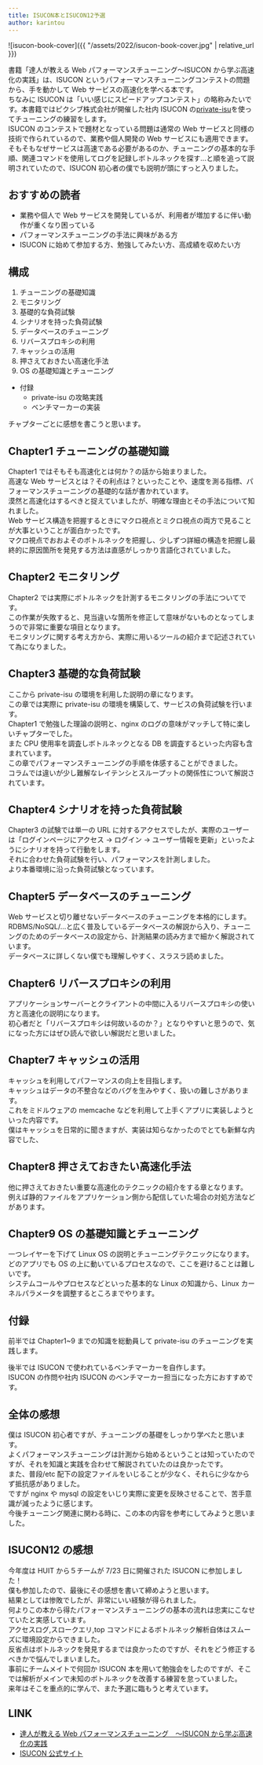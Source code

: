 ```yaml
---
title: ISUCON本とISUCON12予選
author: karintou
---
```


![isucon-book-cover]({{ "/assets/2022/isucon-book-cover.jpg" | relative_url }})

書籍「達人が教える Web パフォーマンスチューニング〜ISUCON から学ぶ高速化の実践」は、ISUCON というパフォーマンスチューニングコンテストの問題から、手を動かして Web サービスの高速化を学べる本です。  
ちなみに ISUCON は「いい感じにスピードアップコンテスト」の略称みたいです。本書籍ではピクシブ株式会社が開催した社内 ISUCON の[private-isu](https://github.com/catatsuy/private-isu)を使ってチューニングの練習をします。  
ISUCON のコンテストで題材となっている問題は通常の Web サービスと同様の技術で作られているので、業務や個人開発の Web サービスにも適用できます。  
そもそもなぜサービスは高速である必要があるのか、チューニングの基本的な手順、関連コマンドを使用してログを記録しボトルネックを探す...と順を追って説明されていたので、ISUCON 初心者の僕でも説明が頭にすっと入りました。

## おすすめの読者

- 業務や個人で Web サービスを開発しているが、利用者が増加するに伴い動作が重くなり困っている
- パフォーマンスチューニングの手法に興味がある方
- ISUCON に始めて参加する方、勉強してみたい方、高成績を収めたい方

## 構成

1. チューニングの基礎知識
2. モニタリング
3. 基礎的な負荷試験
4. シナリオを持った負荷試験
5. データベースのチューニング
6. リバースプロキシの利用
7. キャッシュの活用
8. 押さえておきたい高速化手法
9. OS の基礎知識とチューニング

- 付録
  - private-isu の攻略実践
  - ベンチマーカーの実装

チャプターごとに感想を書こうと思います。

## Chapter1 チューニングの基礎知識

Chapter1 ではそもそも高速化とは何か？の話から始まりました。  
高速な Web サービスとは？その利点は？といったことや、速度を測る指標、パフォーマンスチューニングの基礎的な話が書かれています。  
漠然と高速化はするべきと捉えていましたが、明確な理由とその手法について知れました。  
Web サービス構造を把握するときにマクロ視点とミクロ視点の両方で見ることが大事ということが面白かったです。  
マクロ視点でおおよそのボトルネックを把握し、少しずつ詳細の構造を把握し最終的に原因箇所を発見する方法は直感がしっかり言語化されていました。

## Chapter2 モニタリング

Chapter2 では実際にボトルネックを計測するモニタリングの手法についてです。  
この作業が失敗すると、見当違いな箇所を修正して意味がないものとなってしまうので非常に重要な項目となります。  
モニタリングに関する考え方から、実際に用いるツールの紹介まで記述されていて為になりました。

## Chapter3 基礎的な負荷試験

ここから private-isu の環境を利用した説明の章になります。  
この章では実際に private-isu の環境を構築して、サービスの負荷試験を行います。  
Chapter1 で勉強した理論の説明と、nginx のログの意味がマッチして特に楽しいチャプターでした。  
また CPU 使用率を調査しボトルネックとなる DB を調査するといった内容も含まれています。  
この章でパフォーマンスチューニングの手順を体感することができました。  
コラムでは違いが少し難解なレイテンシとスループットの関係性について解説されています。

## Chapter4 シナリオを持った負荷試験

Chapter3 の試験では単一の URL に対するアクセスでしたが、実際のユーザーは「ログインページにアクセス -> ログイン -> ユーザー情報を更新」といったようにシナリオを持って行動をします。  
それに合わせた負荷試験を行い、パフォーマンスを計測しました。  
より本番環境に沿った負荷試験となっています。

## Chapter5 データベースのチューニング

Web サービスと切り離せないデータベースのチューニングを本格的にします。  
RDBMS/NoSQL/...と広く普及しているデータベースの解説から入り、チューニングのためのデータベースの設定から、計測結果の読み方まで細かく解説されています。  
データベースに詳しくない僕でも理解しやすく、スラスラ読めました。

## Chapter6 リバースプロキシの利用

アプリケーションサーバーとクライアントの中間に入るリバースプロキシの使い方と高速化の説明になります。  
初心者だと「リバースプロキシは何故いるのか？」となりやすいと思うので、気になった方にはぜひ読んで欲しい解説だと思いました。

## Chapter7 キャッシュの活用

キャッシュを利用してパフーマンスの向上を目指します。  
キャッシュはデータの不整合などのバグを生みやすく、扱いの難しさがあります。  
これをミドルウェアの memcache などを利用して上手くアプリに実装しようといった内容です。  
僕はキャッシュを日常的に聞きますが、実装は知らなかったのでとても新鮮な内容でした、

## Chapter8 押さえておきたい高速化手法

他に押さえておきたい重要な高速化のテクニックの紹介をする章となります。  
例えば静的ファイルをアプリケーション側から配信していた場合の対処方法などがあります。

## Chapter9 OS の基礎知識とチューニング

一つレイヤーを下げて Linux OS の説明とチューニングテクニックになります。  
どのアプリでも OS の上に動いているプロセスなので、ここを避けることは難しいです。  
システムコールやプロセスなどといった基本的な Linux の知識から、Linux カーネルパラメータを調整するところまでやります。

## 付録

前半では Chapter1~9 までの知識を総動員して private-isu のチューニングを実践します。

後半では ISUCON で使われているベンチマーカーを自作します。  
ISUCON の作問や社内 ISUCON のベンチマーカー担当になった方におすすめです。

## 全体の感想

僕は ISUCON 初心者ですが、チューニングの基礎をしっかり学べたと思います。  
よくパフォーマンスチューニングは計測から始めるということは知っていたのですが、それを知識と実践を合わせて解説されていたのは良かったです。  
また、普段/etc 配下の設定ファイルをいじることが少なく、それらに少なからず抵抗感がありました。  
ですが nginx や mysql の設定をいじり実際に変更を反映させることで、苦手意識が減ったように感じます。  
今後チューニング関連に関わる時に、この本の内容を参考にしてみようと思いました。

## ISUCON12 の感想

今年度は HUIT から５チームが 7/23 日に開催された ISUCON に参加しました！  
僕も参加したので、最後にその感想を書いて締めようと思います。  
結果としては惨敗でしたが、非常にいい経験が得られました。  
何よりこの本から得たパフォーマンスチューニングの基本の流れは忠実にこなせていたと実感しています。  
アクセスログ,スロークエリ,top コマンドによるボトルネック解析自体はスムーズに環境設定からできました。  
反省点はボトルネックを発見するまでは良かったのですが、それをどう修正するべきかで悩んでしまいました。  
事前にチームメイトで何回か ISUCON 本を用いて勉強会をしたのですが、そこでは解析がメインで未知のボトルネックを改善する練習を怠っていました。  
来年はそこを重点的に学んで、また予選に臨もうと考えています。

## LINK

- [達人が教える Web パフォーマンスチューニング　〜ISUCON から学ぶ高速化の実践](https://www.amazon.co.jp/dp/4297128462)
- [ISUCON 公式サイト](https://isucon.net/)
